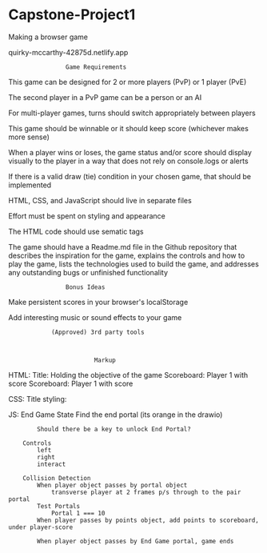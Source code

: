 # Capstone-Project1
Making a browser game

quirky-mccarthy-42875d.netlify.app

                    Game Requirements

This game can be designed for 2 or more players (PvP) or 1 player (PvE)

The second player in a PvP game can be a person or an AI

For multi-player games, turns should switch appropriately between players

This game should be winnable or it should keep score (whichever makes more sense)

When a player wins or loses, the game status and/or score should display visually to the player in a 
way that does not rely on console.logs or alerts

If there is a valid draw (tie) condition in your chosen game, that should be implemented

HTML, CSS, and JavaScript should live in separate files

Effort must be spent on styling and appearance

The HTML code should use sematic tags

The game should have a Readme.md file in the Github repository that describes the inspiration for the 
game, explains the controls and how to play the game, lists the technologies used to build the game, and addresses any outstanding bugs or unfinished functionality

                    Bonus Ideas

Make persistent scores in your browser's localStorage

Add interesting music or sound effects to your game

                (Approved) 3rd party tools



                            Markup

HTML:   Title:          Holding the objective of the game
        Scoreboard:     Player 1 with score 
        Scoreboard:     Player 1 with score

CSS:    Title styling:  


JS:     End Game State
            Find the end portal (its orange in the drawio)
            
            Should there be a key to unlock End Portal?
        
        Controls
            left
            right
            interact
        
        Collision Detection
            When player object passes by portal object
                transverse player at 2 frames p/s through to the pair portal
            Test Portals
                Portal 1 === 10
            When player passes by points object, add points to scoreboard, under player-score
            
            When player object passes by End Game portal, game ends    
                
            
